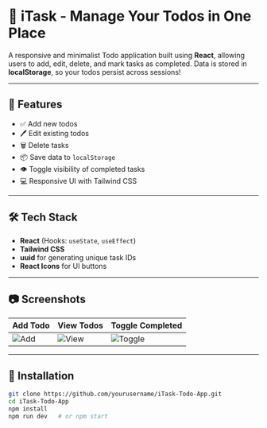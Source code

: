 # 📝 iTask - Manage Your Todos in One Place

A responsive and minimalist Todo application built using **React**, allowing users to add, edit, delete, and mark tasks as completed. Data is stored in **localStorage**, so your todos persist across sessions!

---

## 🚀 Features

- ✅ Add new todos
- 🖊️ Edit existing todos
- 🗑️ Delete tasks
- 📦 Save data to `localStorage`
- 👁️ Toggle visibility of completed tasks
- 💻 Responsive UI with Tailwind CSS

---

## 🛠️ Tech Stack

- **React** (Hooks: `useState`, `useEffect`)
- **Tailwind CSS**
- **uuid** for generating unique task IDs
- **React Icons** for UI buttons

---

## 📷 Screenshots

| Add Todo | View Todos | Toggle Completed |
|----------|------------|------------------|
| ![Add](./screenshots/add.png) | ![View](./screenshots/view.png) | ![Toggle](./screenshots/toggle.png) |

---

## 🔧 Installation

```bash
git clone https://github.com/yourusername/iTask-Todo-App.git
cd iTask-Todo-App
npm install
npm run dev   # or npm start
